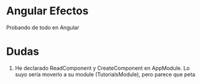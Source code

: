 # Angular Efectos

Probando de todo en Angular

# Dudas
1. He declarado ReadComponent y CreateComponent en AppModule. Lo suyo sería moverlo a su module (TutorialsModule), pero parece que peta
